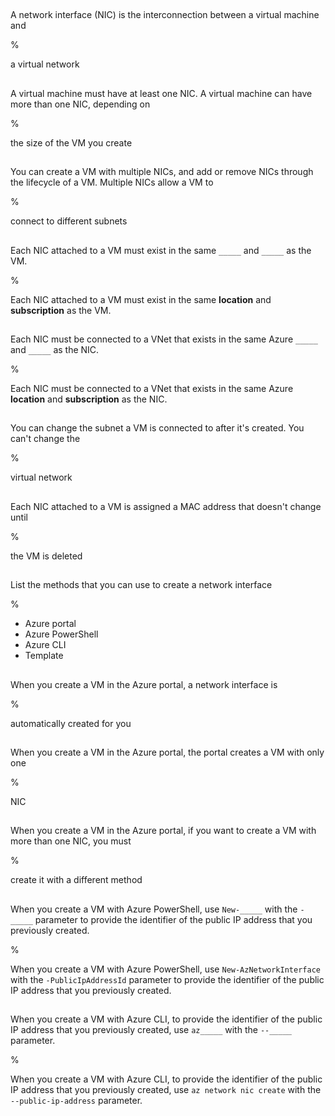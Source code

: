 ##

A network interface (NIC) is the interconnection between a virtual machine and 

%

a virtual network

##

A virtual machine must have at least one NIC. A virtual machine can have more than one NIC, depending on

%

the size of the VM you create

##

You can create a VM with multiple NICs, and add or remove NICs through the lifecycle of a VM. Multiple NICs allow a VM to

%

connect to different subnets

##

Each NIC attached to a VM must exist in the same `_____` and `_____` as the VM.

%

Each NIC attached to a VM must exist in the same **location** and **subscription** as the VM.

##

Each NIC must be connected to a VNet that exists in the same Azure `_____` and `_____` as the NIC.

%

Each NIC must be connected to a VNet that exists in the same Azure **location** and **subscription** as the NIC.

##

You can change the subnet a VM is connected to after it's created. You can't change the

%

virtual network

##

Each NIC attached to a VM is assigned a MAC address that doesn't change until 

%

the VM is deleted

##

List the methods that you can use to create a network interface

%

- Azure portal
- Azure PowerShell
- Azure CLI
- Template

##

When you create a VM in the Azure portal, a network interface is

%

automatically created for you

##

When you create a VM in the Azure portal, the portal creates a VM with only one

%

NIC

##

When you create a VM in the Azure portal, if you want to create a VM with more than one NIC, you must

%

create it with a different method

##

When you create a VM with Azure PowerShell, use `New-_____` with the `-_____` parameter to provide the identifier of the public IP address that you previously created.

%

When you create a VM with Azure PowerShell, use `New-AzNetworkInterface` with the `-PublicIpAddressId` parameter to provide the identifier of the public IP address that you previously created.

##

When you create a VM with Azure CLI, to provide the identifier of the public IP address that you previously created, use `az_____` with the `--_____` parameter.

%

When you create a VM with Azure CLI, to provide the identifier of the public IP address that you previously created, use `az network nic create` with the `--public-ip-address` parameter.
